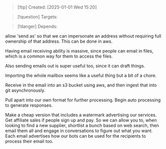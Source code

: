 
>[!tip] Created: [2025-01-01 Wed 15:20]

>[!question] Targets: 

>[!danger] Depends: 

allow 'send as' so that we can impersonate an address without requiring full ownership of that address.  This can be done in aws.

Having email receiving ability is massive, since people can email in files, which is a common way for them to access the files.

Also sending emails out is super useful too, since it can draft things.

Importing the whole mailbox seems like a useful thing but a bit of a chore.



Receive in the email into an s3 bucket using aws, and then ingest that into git asynchronously.

Pull apart into our own format for further processing.
Begin auto processing to generate responses.

Make a cheap version that includes a watermark advertising our services.  Get affiliate sales if people sign up and pay.  So we can allow you to, when looking to find a new supplier, shortlist a bunch based on web search, then email them all and engage in conversations to figure out what you want.  Each email advertises how our bots can be used for the recipients to process their email too.